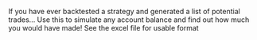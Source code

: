 If you have ever backtested a strategy and generated a list of potential trades... Use this to simulate any account balance and find out how much you would have made!
See the excel file for usable format
